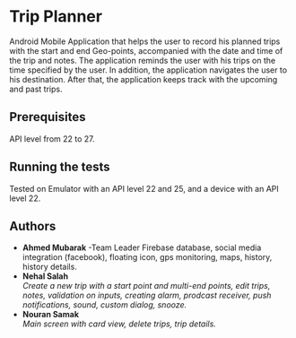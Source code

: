 # Trip Planner

Android Mobile Application that helps the user to record his planned trips with the
start and end Geo-points, accompanied with the date and time of the trip and
notes. The application reminds the user with his trips on the time specified
by the user. In addition, the application navigates the user to his
destination. After that, the application keeps track with the upcoming and
past trips.

## Prerequisites

API level from 22 to 27.

## Running the tests

Tested on Emulator with an API level 22 and 25, and a device with an API level 22.

## Authors

* **Ahmed Mubarak** -Team Leader
 Firebase database, social media integration (facebook), floating icon, gps monitoring, maps, history, history details. 
* **Nehal Salah**  
 *Create a new trip with a start point and multi-end points, edit trips, notes, validation on inputs, creating alarm, prodcast receiver, push notifications, sound, custom dialog, snooze.* 
* **Nouran Samak**  
 *Main screen with card view, delete trips, trip details.* 
